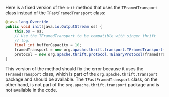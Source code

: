 Here is a fixed version of the `init` method that uses the `TFramedTransport` class instead of the `TFastFramedTransport` class:
```java
@java.lang.Override
public void init(java.io.OutputStream os) {
    this.os = os;
    // Use the TFramedTransport to be compatible with singer_thrift
    // log.
    final int bufferCapacity = 10;
    framedTransport = new org.apache.thrift.transport.TFramedTransport(new org.apache.thrift.transport.TIOStreamTransport(os), bufferCapacity);
    protocol = new org.apache.thrift.protocol.TBinaryProtocol(framedTransport);
}
```
This version of the method should fix the error because it uses the `TFramedTransport` class, which is part of the `org.apache.thrift.transport` package and should be available. The `TFastFramedTransport` class, on the other hand, is not part of the `org.apache.thrift.transport` package and is not available in the code.